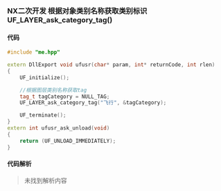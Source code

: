 ### NX二次开发 根据对象类别名称获取类别标识 UF_LAYER_ask_category_tag()

#### 代码

```cpp
#include "me.hpp"

extern DllExport void ufusr(char* param, int* returnCode, int rlen)
{
    UF_initialize();

    //根据图层类别名称获取tag
    tag_t tagCategory = NULL_TAG;
    UF_LAYER_ask_category_tag("飞行", &tagCategory);

    UF_terminate();
}
extern int ufusr_ask_unload(void)
{
    return (UF_UNLOAD_IMMEDIATELY);
}
```

#### 代码解析
> 未找到解析内容

